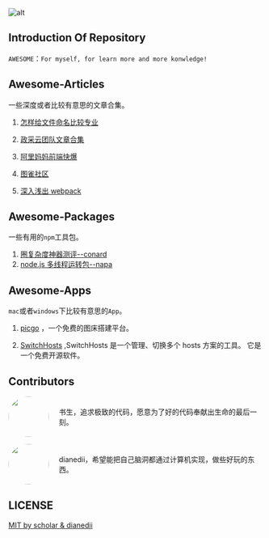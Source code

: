 ![alt](https://bigdreamerblog.oss-cn-beijing.aliyuncs.com/blog/awesome-logo.png)

## Introduction Of Repository

`AWESOME`：`For myself, for learn more and more konwledge!`

## Awesome-Articles

一些深度或者比较有意思的文章合集。

1. [怎样给文件命名比较专业](https://github.com/hujiulong/blog/issues/3)

2. [政采云团队文章合集](https://www.zoo.team/)

3. [阿里妈妈前端快爆](https://www.zhihu.com/column/mm-fe)

4. [图雀社区](https://tuture.co/)

5. [深入浅出 webpack](https://webpack.wuhaolin.cn/)

## Awesome-Packages

一些有用的`npm`工具包。

1. [圈复杂度神器测评--conard](https://github.com/ConardLi/awesome-cli)
2. [node.js 多线程运转包--napa](https://github.com/microsoft/napajs)

## Awesome-Apps

`mac`或者`windows`下比较有意思的`App`。

1. [picgo](https://github.com/PicGo/) ，一个免费的图床搭建平台。
   
2. [SwitchHosts](https://swh.app/zh/) ,SwitchHosts 是一个管理、切换多个 hosts 方案的工具。 它是一个免费开源软件。


## Contributors


<p style="display: flex; align-items: center;">
<a href="https://github.com/bigbigDreamer" style="flex-shrink: 0; margin-right: 20px;">
<img src="https://avatars.githubusercontent.com/u/39019913?v=4" width="80" height="80" style="border-radius: 50%">
</a>
<span> 书生，追求极致的代码，愿意为了好的代码奉献出生命的最后一刻。</span>
</p>

<p style="display: flex; align-items: center;">
<a href="https://github.com/DianeDii" style="flex-shrink: 0; margin-right: 20px">
<img src="https://avatars.githubusercontent.com/u/48173189?v=4" style="border-radius: 50%" width="80" height="80">
</a>
<span>dianedii，希望能把自己脑洞都通过计算机实现，做些好玩的东西。</span>
</p>

## LICENSE

[MIT by scholar & dianedii](./LICENSE)
